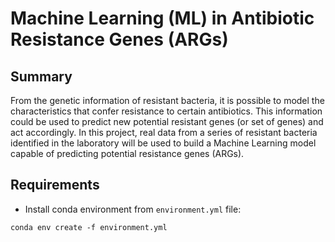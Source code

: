 # Machine Learning (ML) in Antibiotic Resistance Genes (ARGs)

## Summary

From the genetic information of resistant bacteria, it is possible to model the characteristics that confer resistance to certain antibiotics. This information could be used to predict new potential resistant genes (or set of genes) and act accordingly. In this project, real data from a series of resistant bacteria identified in the laboratory will be used to build a Machine Learning model capable of predicting potential resistance genes (ARGs).

## Requirements

* Install conda environment from `environment.yml` file:

```
conda env create -f environment.yml
```